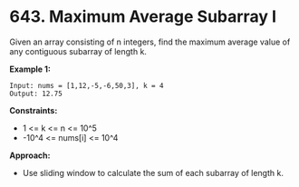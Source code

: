 # 643. Maximum Average Subarray I

Given an array consisting of n integers, find the maximum average value of any contiguous subarray of length k.

**Example 1:**
```
Input: nums = [1,12,-5,-6,50,3], k = 4
Output: 12.75
```

**Constraints:**
- 1 <= k <= n <= 10^5
- -10^4 <= nums[i] <= 10^4

**Approach:**
- Use sliding window to calculate the sum of each subarray of length k.